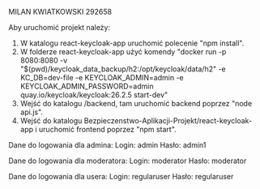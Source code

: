 MILAN KWIATKOWSKI 292658

Aby uruchomić projekt należy:

1. W katalogu react-keycloak-app uruchomić polecenie "npm install".
2. W folderze react-keycloak-app użyć komendy "docker run -p 8080:8080 -v "$(pwd)/keycloak_data_backup/h2:/opt/keycloak/data/h2" -e KC_DB=dev-file -e KEYCLOAK_ADMIN=admin -e KEYCLOAK_ADMIN_PASSWORD=admin quay.io/keycloak/keycloak:26.2.5 start-dev"
3. Wejść do katalogu /backend, tam uruchomić backend poprzez "node api.js".
4. Wejść do katalogu Bezpieczenstwo-Aplikacji-Projekt/react-keycloak-app i uruchomić frontend poprzez "npm start".

Dane do logowania dla admina:
Login: admin
Hasło:  admin1

Dane do logowania dla moderatora:
Login: moderator
Hasło: moderator

Dane do logowania dla usera:
Login: regularuser
Hasło: regularuser
